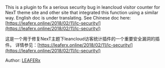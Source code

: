 This is a plugin to fix a serious security bug in leancloud visitor counter for NexT theme site and other site that integrated this function using a similar way.
English doc is under translating.
See Chinese doc here: [https://leaferx.online/2018/02/11/lc-security/](https://leaferx.online/2018/02/11/lc-security/)

这是一个用于修复NexT主题下leancloud访客统计插件的一个重要安全漏洞的插件。
详情参见：[https://leaferx.online/2018/02/11/lc-security/](https://leaferx.online/2018/02/11/lc-security/)

Author: [LEAFERx](https://github.com/LEAFERx/)

